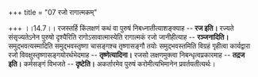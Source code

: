 +++
title = "07 रजो रागात्मकम्"

+++
।।14.7।। रजस्तर्हि किंलक्षणं कथं वा पुरुषं निबध्नातीत्याशङ्क्याह -- **रज
इति।** रज्यते संसृज्यतेऽनेन पुरुषो दृश्यैरिति रागोऽसावात्मास्येति
रागात्मकं रजो जानीहीत्याह -- **रञ्जनादिति।** समुद्भवत्यस्मादिति
समुद्भवस्तृष्णा चासङ्गश्च तृष्णासङ्गौ तयोः समुद्भवस्तमिति विग्रहं
गृहीत्वा कार्यद्वारा रजो विवक्षुस्तृष्णासङ्गयोरर्थभेदमाह --
**तृष्णेत्यादिना।** रजसो लक्षणमुक्त्वा निबन्धृत्वप्रकारमाह -- **तद्रज
इति।** कर्मसङ्गं विभजते -- **दृष्टेति।** अकर्तारमेव पुरुषं
करोमीत्यभिमानेन प्रवर्तयतीत्यर्थः।
